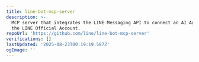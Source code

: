 ```yaml
---
title: line-bot-mcp-server
description: >-
  MCP server that integrates the LINE Messaging API to connect an AI Agent to
  the LINE Official Account.
repoUrl: 'https://github.com/line/line-bot-mcp-server'
verifications: []
lastUpdated: '2025-08-23T00:19:19.587Z'
ogImage: ''
---
```


